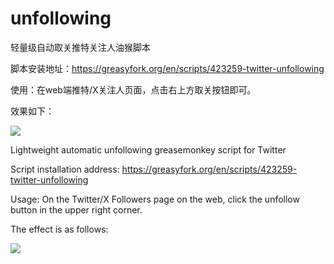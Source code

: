 # unfollowing

轻量级自动取关推特关注人油猴脚本

脚本安装地址：https://greasyfork.org/en/scripts/423259-twitter-unfollowing

使用：在web端推特/X关注人页面，点击右上方取关按钮即可。

效果如下：

[![](https://www.youtube.com/watch?v=yNk2tixoYF4/0.jpg)](https://www.youtube.com/watch?v=yNk2tixoYF4)

Lightweight automatic unfollowing greasemonkey script for Twitter

Script installation address: https://greasyfork.org/en/scripts/423259-twitter-unfollowing

Usage: On the Twitter/X Followers page on the web, click the unfollow button in the upper right corner.

The effect is as follows:

[![](https://www.youtube.com/watch?v=yNk2tixoYF4/0.jpg)](https://www.youtube.com/watch?v=yNk2tixoYF4)
